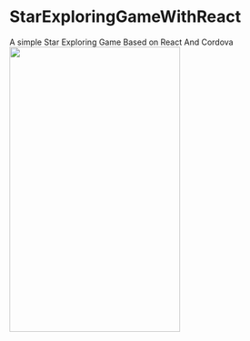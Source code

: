 # StarExploringGameWithReact
A simple Star Exploring Game Based on React And Cordova
<br/>
<img src="http://7xkt0f.com1.z0.glb.clouddn.com/EB0DDDBC-F84E-4EC0-8D64-8FCE74100DAE.png" width="300" height="500"/>
